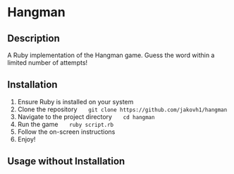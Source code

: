 # Hangman

## Description
A Ruby implementation of the Hangman game. Guess the word within a limited number of attempts!

## Installation
1. Ensure Ruby is installed on your system
2. Clone the repository ```   git clone https://github.com/jakovh1/hangman```
3. Navigate to the project directory ```   cd hangman```
4. Run the game ```   ruby script.rb```
5. Follow the on-screen instructions
6. Enjoy!

## Usage without Installation
